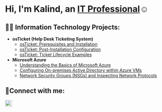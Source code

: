 <h1>Hi, I'm Kalind, an <a href="https://www.linkedin.com/in/kalind-patel-27883467">  IT Professional</a>☺</h1>

<h2>👨‍💻 Information Technology Projects:</h2>

- <b>osTicket (Help Desk Ticketing System)</b>
  - [osTicket: Prerequisites and Installation](https://github.com/patelkalind/osticket-prereqs.git)
  - [osTicket: Post-Installation Configuration]()
  - [osTicket: Ticket Lifecycle Examples]()
- <b>Microsoft Azure</b>
  - [Understanding the Basics of Microsoft Azure](https://github.com/patelkalind/asure-basics) 
  - [Configuring On-premises Active Directory within Azure VMs]()
  - [Network Security Groups (NSGs) and Inspecting Network Protocols](https://github.com/patelkalind/azure-network-protocols)

<h2>🤳Connect with me:</h2>

[<img align="left" alt="Josh | LinkedIn" width="22px" src="https://cdn.jsdelivr.net/npm/simple-icons@v3/icons/linkedin.svg" />][linkedin]

[linkedin]: [(https://www.linkedin.com/in/kalind-patel-27883467)]

<!--
**joshmadakor1/joshmadakor1** is a ✨ _special_ ✨ repository because its `README.md` (this file) appears on your GitHub profile.

Here are some ideas to get you started:

- 🔭 I’m currently working on ...
- 🌱 I’m currently learning ...
- 👯 I’m looking to collaborate on ...
- 🤔 I’m looking for help with ...
- 💬 Ask me about ...
- 📫 How to reach me: ...
- 😄 Pronouns: ...
- ⚡ Fun fact: ...
-->
